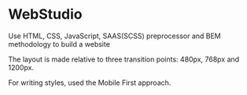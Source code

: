 # WebStudio

Use HTML, CSS, JavaScript, SAAS(SCSS) preprocessor and BEM methodology to build a website

The layout is made relative to three transition points: 480px, 768px and 1200px.

For writing styles, used the Mobile First approach.
